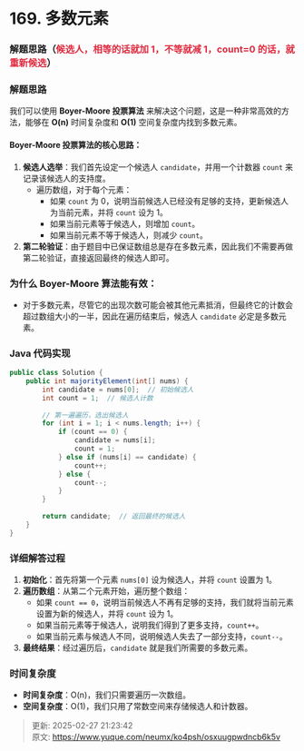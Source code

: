 # 169. 多数元素

### 解题思路（<font style="color:#DF2A3F;">候选人，相等的话就加 1，不等就减 1，count=0 的话，就重新候选</font>）
### 解题思路
我们可以使用 **Boyer-Moore 投票算法** 来解决这个问题，这是一种非常高效的方法，能够在 **O(n)** 时间复杂度和 **O(1)** 空间复杂度内找到多数元素。

#### Boyer-Moore 投票算法的核心思路：
1. **候选人选举**：我们首先设定一个候选人 `candidate`，并用一个计数器 `count` 来记录该候选人的支持度。
    - 遍历数组，对于每个元素：
        * 如果 `count` 为 0，说明当前候选人已经没有足够的支持，更新候选人为当前元素，并将 `count` 设为 1。
        * 如果当前元素等于候选人，则增加 `count`。
        * 如果当前元素不等于候选人，则减少 `count`。
2. **第二轮验证**：由于题目中已保证数组总是存在多数元素，因此我们不需要再做第二轮验证，直接返回最终的候选人即可。

### 为什么 Boyer-Moore 算法能有效：
+ 对于多数元素，尽管它的出现次数可能会被其他元素抵消，但最终它的计数会超过数组大小的一半，因此在遍历结束后，候选人 `candidate` 必定是多数元素。

### Java 代码实现
```java
public class Solution {
    public int majorityElement(int[] nums) {
        int candidate = nums[0];  // 初始候选人
        int count = 1;  // 候选人计数
        
        // 第一遍遍历，选出候选人
        for (int i = 1; i < nums.length; i++) {
            if (count == 0) {
                candidate = nums[i];
                count = 1;
            } else if (nums[i] == candidate) {
                count++;
            } else {
                count--;
            }
        }
        
        return candidate;  // 返回最终的候选人
    }
}

```

### 详细解答过程
1. **初始化**：首先将第一个元素 `nums[0]` 设为候选人，并将 `count` 设置为 1。
2. **遍历数组**：从第二个元素开始，遍历整个数组：
    - 如果 `count == 0`，说明当前候选人不再有足够的支持，我们就将当前元素设置为新的候选人，并将 `count` 设为 1。
    - 如果当前元素等于候选人，说明我们得到了更多支持，`count++`。
    - 如果当前元素与候选人不同，说明候选人失去了一部分支持，`count--`。
3. **最终结果**：经过遍历后，`candidate` 就是我们所需要的多数元素。

### 时间复杂度
+ **时间复杂度**：O(n)，我们只需要遍历一次数组。
+ **空间复杂度**：O(1)，我们只用了常数空间来存储候选人和计数器。



> 更新: 2025-02-27 21:23:42  
> 原文: <https://www.yuque.com/neumx/ko4psh/osxuugpwdncb6k5v>